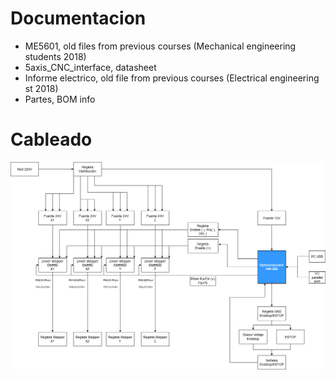 # Documentacion

- ME5601, old files from previous courses (Mechanical engineering students 2018)
- 5axis_CNC_interface, datasheet
- Informe electrico, old file from previous courses (Electrical engineering st 2018)
- Partes, BOM info

# Cableado

<img src="/Documentacion/abstract_wiring_drawing.png" width="1000">
